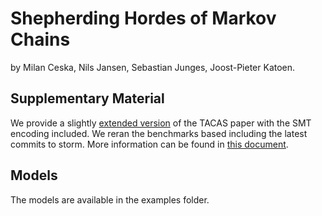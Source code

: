 # Shepherding Hordes of Markov Chains

by Milan Ceska, Nils Jansen, Sebastian Junges, Joost-Pieter Katoen.

## Supplementary Material

We provide a slightly [extended version](extended.pdf) of the TACAS paper with the SMT encoding included. 
We reran the benchmarks based including the latest commits to storm. More information can be found in [this document](newtables.pdf).

## Models

The models are available in the examples folder.
